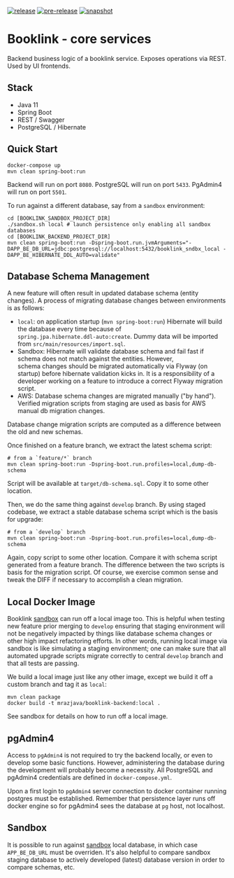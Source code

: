 [![release](https://github.com/mrazjava/booklink-backend/workflows/release/badge.svg?branch=master)](https://github.com/mrazjava/booklink-backend/actions?query=workflow%3Arelease) 
[![pre-release](https://github.com/mrazjava/booklink-backend/workflows/pre-release/badge.svg?branch=master)](https://github.com/mrazjava/booklink-backend/actions?query=workflow%3Apre-release) 
[![snapshot](https://github.com/mrazjava/booklink-backend/workflows/snapshot/badge.svg?branch=develop)](https://github.com/mrazjava/booklink-backend/actions?query=workflow%3Asnapshot)
# Booklink - core services
Backend business logic of a booklink service. Exposes operations via REST. Used by UI frontends.

## Stack
- Java 11
- Spring Boot
- REST / Swagger
- PostgreSQL / Hibernate

## Quick Start
```
docker-compose up
mvn clean spring-boot:run
```
Backend will run on port `8080`. PostgreSQL will run on port `5433`. PgAdmin4 will run on port `5501`.

To run against a different database, say from a `sandbox` environment:
```
cd [BOOKLINK_SANDBOX_PROJECT_DIR]
./sandbox.sh local # launch persistence only enabling all sandbox databases
cd [BOOKLINK_BACKEND_PROJECT_DIR]
mvn clean spring-boot:run -Dspring-boot.run.jvmArguments="-DAPP_BE_DB_URL=jdbc:postgresql://localhost:5432/booklink_sndbx_local -DAPP_BE_HIBERNATE_DDL_AUTO=validate"
```

## Database Schema Management
A new feature will often result in updated database schema (entity changes). A process of migrating database changes 
between environments is as follows:

* `local`: on application startup (`mvn spring-boot:run`) Hibernate will build the database every time because of   
`spring.jpa.hibernate.ddl-auto:create`. Dummy data will be imported from `src/main/resources/import.sql`.
* Sandbox: Hibernate will validate database schema and fail fast if schema does not match against the entities. However,  
schema changes should be migrated automatically via Flyway (on startup) before hibernate validation kicks in. It is a 
responsibility of a developer working on a feature to introduce a correct Flyway migration script.
* AWS: Database schema changes are migrated manually ("by hand"). Verified migration scripts from staging are used as 
basis for AWS manual db migration changes.

Database change migration scripts are computed as a difference between the old and new schemas.

Once finished on a feature branch, we extract the latest schema script:
```
# from a `feature/*` branch
mvn clean spring-boot:run -Dspring-boot.run.profiles=local,dump-db-schema
```
Script will be available at `target/db-schema.sql`. Copy it to some other location.

Then, we do the same thing against `develop` branch. By using staged codebase, we extract a stable database schema script 
which is the basis for upgrade:
```
# from a `develop` branch
mvn clean spring-boot:run -Dspring-boot.run.profiles=local,dump-db-schema
```
Again, copy script to some other location. Compare it with schema script generated from a feature branch. The difference 
between the two scripts is basis for the migration script. Of course, we exercise common sense and tweak the DIFF if 
necessary to accomplish a clean migration.

## Local Docker Image
Booklink [sandbox](https://github.com/mrazjava/booklink#sandbox) can run off a local image too. This is helpful when testing new feature prior merging to `develop` 
ensuring that staging environment will not be negatively impacted by things like database schema changes or other high 
impact refactoring efforts. In other words, running local image via sandbox is like simulating a staging environment; 
one can make sure that all automated upgrade scripts migrate correctly to central `develop` branch and that all tests are passing.

We build a local image just like any other image, except we build it off a custom branch and tag it as `local`:
```
mvn clean package
docker build -t mrazjava/booklink-backend:local .
```
See sandbox for details on how to run off a local image.

## pgAdmin4
Access to `pgAdmin4` is not required to try the backend locally, or even to develop some basic functions. However, 
administering the database during the development will probably become a necessity. All PostgreSQL and pgAdmin4 
credentials are defined in `docker-compose.yml`.

Upon a first login to `pgAdmin4` server connection to docker container running postgres must be established. Remember 
that persistence layer runs off docker engine so for pgAdmin4 sees the database at `pg` host, not localhost.

## Sandbox
It is possible to run against [sandbox](https://github.com/mrazjava/booklink#sandbox) local database, in which case 
`APP_BE_DB_URL` must be overriden.  It's also helpful to compare sandbox staging database to actively developed 
(latest) database version in order to compare schemas, etc.
